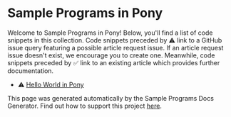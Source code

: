 # Sample Programs in Pony

Welcome to Sample Programs in Pony! Below, you'll find a list of code snippets in this collection. 
    Code snippets preceded by :warning: link to a GitHub 
    issue query featuring a possible article request issue. If an article request issue 
    doesn't exist, we encourage you to create one. Meanwhile, code snippets preceded 
    by :white_check_mark: link to an existing article which provides further documentation.
    

- :warning: [Hello World in Pony](https://github.com//TheRenegadeCoder/sample-programs-website/issues?utf8=%E2%9C%93&q=is%3Aissue+is%3Aopen+hello+world+pony)

This page was generated automatically by the Sample Programs Docs Generator. 
    Find out how to support this project [here](https://github.com/TheRenegadeCoder/sample-programs-docs-generator).